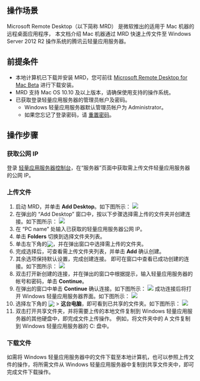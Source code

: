 ## 操作场景
Microsoft Remote Desktop（以下简称 MRD） 是微软推出的适用于 Mac 机器的远程桌面应用程序， 本文档介绍 Mac 机器通过 MRD 快速上传文件至 Windows Server 2012 R2 操作系统的腾讯云轻量应用服务器。 

## 前提条件
- 本地计算机已下载并安装 MRD，您可前往 [Microsoft Remote Desktop for Mac Beta](https://install.appcenter.ms/orgs/rdmacios-k2vy/apps/microsoft-remote-desktop-for-mac/distribution_groups/all-users-of-microsoft-remote-desktop-for-mac) 进行下载安装。
- MRD 支持 Mac OS 10.10 及以上版本，请确保使用支持的操作系统。
- 已获取登录轻量应用服务器的管理员帐户及密码。
	- Windows 轻量应用服务器默认管理员帐户为 Administrator。
	- 如果您忘记了登录密码，请 [重置密码](https://cloud.tencent.com/document/product/1207/44575)。

## 操作步骤
### 获取公网 IP
登录 [轻量应用服务器控制台](https://console.cloud.tencent.com/lighthouse/instance/index)，在“服务器”页面中获取需上传文件轻量应用服务器的公网 IP。

### 上传文件
1. 启动 MRD，并单击 **Add Desktop**。如下图所示：
![](https://main.qcloudimg.com/raw/e69528d10e9a17dfa26119a090766c49.png)
2. 在弹出的 “Add Desktop” 窗口中，按以下步骤选择需上传的文件夹并创建连接。如下图所示：
![](https://main.qcloudimg.com/raw/fc241ce8e4744bde57476ea823fcef72.png)
  1. 在 “PC name” 处输入已获取的轻量应用服务器公网 IP。
  2. 单击 **Folders** 切换到选择文件夹列表。
  3. 单击左下角的<img src="https://main.qcloudimg.com/raw/89e7a3ff040849307cd1eb8bd878a2db.png" style="margin:-3px 0px">，并在弹出窗口中选择需上传的文件夹。
  4. 完成选择后，可查看需上传文件夹列表，并单击 **Add** 确认创建。
  5. 其余选项保持默认设置，完成创建连接。
即可在窗口中查看已成功创建的连接。如下图所示：
![](https://main.qcloudimg.com/raw/1c0eff28aa68a7f02e8f295917bb603b.png)
4. 双击打开新创建的连接，并在弹出的窗口中根据提示，输入轻量应用服务器的帐号和密码，单击 **Continue**。
5. 在弹出的窗口中单击 **Continue** 确认连接。如下图所示：
![](https://main.qcloudimg.com/raw/61b3d9566365183fcc1d92c2f6bc2e7b.png)
成功连接后将打开 Windows 轻量应用服务器界面。如下图所示：
![](https://main.qcloudimg.com/raw/5a524210acd13624af7263b6de3aea54.png)
7. 选择左下角的 <img src="https://main.qcloudimg.com/raw/87d894e564b7e837d9f478298cf2e292.png" style="margin:-3px 0px"> > **这台电脑**，即可看到已共享的文件夹。如下图所示：
![](https://main.qcloudimg.com/raw/b6a9fc9ef75131fab3549533187d24e3.png)
8. 双击打开共享文件夹，并将需要上传的本地文件复制到 Windows 轻量应用服务器的其他硬盘中，即完成文件上传操作。
例如，将文件夹中的 A 文件复制到 Windows 轻量应用服务器的 C: 盘中。

### 下载文件
如需将 Windows 轻量应用服务器中的文件下载至本地计算机，也可以参照上传文件的操作，将所需文件从 Windows 轻量应用服务器中复制到共享文件夹中，即可完成文件下载操作。


